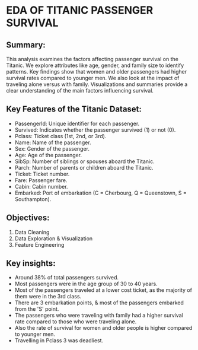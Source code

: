 # EDA OF TITANIC PASSENGER SURVIVAL

## Summary:
This analysis examines the factors affecting passenger survival on the Titanic. We explore attributes like age, gender, and family size to identify patterns. Key findings show that women and older passengers had higher survival rates compared to younger men. We also look at the impact of traveling alone versus with family. Visualizations and summaries provide a clear understanding of the main factors influencing survival.

## Key Features of the Titanic Dataset:
- PassengerId: Unique identifier for each passenger.
- Survived: Indicates whether the passenger survived (1) or not (0).
- Pclass: Ticket class (1st, 2nd, or 3rd).
- Name: Name of the passenger.
- Sex: Gender of the passenger.
- Age: Age of the passenger.
- SibSp: Number of siblings or spouses aboard the Titanic.
- Parch: Number of parents or children aboard the Titanic.
- Ticket: Ticket number.
- Fare: Passenger fare.
- Cabin: Cabin number.
- Embarked: Port of embarkation (C = Cherbourg, Q = Queenstown, S = Southampton).

## Objectives:
1. Data Cleaning
2. Data Exploration & Visualization
3. Feature Engineering

## Key insights:
- Around 38% of total passengers survived.
- Most passengers were in the age group of 30 to 40 years.
- Most of the passengers traveled at a lower cost ticket, as the majority of them were in the 3rd class.
- There are 3 embarkation points, & most of the passengers embarked from the 'S' point.
- The passengers who were traveling with family had a higher survival rate compared to those who were traveling alone.
- Also the rate of survival for women and older people is higher compared to younger men.
- Travelling in Pclass 3 was deadliest.
